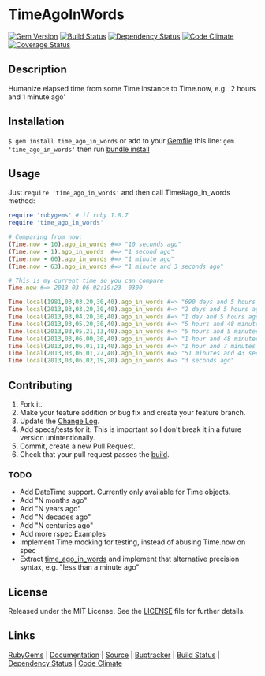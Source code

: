 # TimeAgoInWords

[![Gem Version][GV img]][Gem Version]
[![Build Status][BS img]][Build Status]
[![Dependency Status][DS img]][Dependency Status]
[![Code Climate][CC img]][Code Climate]
[![Coverage Status][CS img]][Coverage Status]

## Description

Humanize elapsed time from some Time instance to Time.now, e.g. '2 hours and 1 minute ago'

## Installation

`$ gem install time_ago_in_words` or add to your [Gemfile][] this line: `gem 'time_ago_in_words'` then run [bundle install][]

## Usage

Just `require 'time_ago_in_words'` and then call Time#ago_in_words method:

```ruby
require 'rubygems' # if ruby 1.8.7
require 'time_ago_in_words'

# Comparing from now:
(Time.now - 10).ago_in_words #=> "10 seconds ago"
(Time.now - 1).ago_in_words  #=> "1 second ago"
(Time.now - 60).ago_in_words #=> "1 minute ago"
(Time.now - 63).ago_in_words #=> "1 minute and 3 seconds ago"

# This is my current time so you can compare
Time.now #=> 2013-03-06 02:19:23 -0300

Time.local(1981,03,03,20,30,40).ago_in_words #=> "690 days and 5 hours ago"
Time.local(2013,03,03,20,30,40).ago_in_words #=> "2 days and 5 hours ago"
Time.local(2013,03,04,20,30,40).ago_in_words #=> "1 day and 5 hours ago"
Time.local(2013,03,05,20,30,40).ago_in_words #=> "5 hours and 48 minutes ago"
Time.local(2013,03,05,21,13,40).ago_in_words #=> "5 hours and 5 minutes ago"
Time.local(2013,03,06,00,30,40).ago_in_words #=> "1 hour and 48 minutes ago"
Time.local(2013,03,06,01,11,40).ago_in_words #=> "1 hour and 7 minutes ago"
Time.local(2013,03,06,01,27,40).ago_in_words #=> "51 minutes and 43 seconds ago"
Time.local(2013,03,06,02,19,20).ago_in_words #=> "3 seconds ago"
```

## Contributing

1. Fork it.
2. Make your feature addition or bug fix and create your feature branch.
3. Update the [Change Log][].
3. Add specs/tests for it. This is important so I don't break it in a future version unintentionally.
4. Commit, create a new Pull Request.
5. Check that your pull request passes the [build][travis pull requests].

### TODO
+ Add DateTime support. Currently only available for Time objects.
+ Add "N months ago"
+ Add "N years ago"
+ Add "N decades ago"
+ Add "N centuries ago"
+ Add more rspec Examples
+ Implement Time mocking for testing, instead of abusing Time.now on spec
+ Extract [time_ago_in_words][] and implement that alternative precision syntax, e.g. "less than a minute ago"

## License

Released under the MIT License. See the [LICENSE][] file for further details.

## Links

[RubyGems][] | [Documentation][] | [Source][] | [Bugtracker][] | [Build Status][] | [Dependency Status][] | [Code Climate][]


[bundle install]: http://gembundler.com/man/bundle-install.1.html
[Gemfile]: http://gembundler.com/man/gemfile.5.html
[LICENSE]: LICENSE.md
[Change Log]: CHANGELOG.md

[RubyGems]: https://rubygems.org/gems/time_ago_in_words
[Documentation]: http://rubydoc.info/gems/time_ago_in_words
[Source]: https://github.com/elgalu/time_ago_in_words
[Bugtracker]: https://github.com/elgalu/time_ago_in_words/issues

[travis pull requests]: https://travis-ci.org/elgalu/time_ago_in_words/pull_requests

[Gem Version]: https://rubygems.org/gems/time_ago_in_words
[Build Status]: https://travis-ci.org/elgalu/time_ago_in_words
[Dependency Status]: https://gemnasium.com/elgalu/time_ago_in_words
[Code Climate]: https://codeclimate.com/github/elgalu/time_ago_in_words
[Coverage Status]: https://coveralls.io/r/elgalu/time_ago_in_words

[GV img]: https://badge.fury.io/rb/time_ago_in_words.png
[BS img]: https://travis-ci.org/elgalu/time_ago_in_words.png
[DS img]: https://gemnasium.com/elgalu/time_ago_in_words.png
[CC img]: https://codeclimate.com/github/elgalu/time_ago_in_words.png
[CS img]: https://coveralls.io/repos/elgalu/time_ago_in_words/badge.png?branch=master

[time_ago_in_words]: http://apidock.com/rails/ActionView/Helpers/DateHelper/time_ago_in_words
